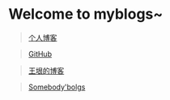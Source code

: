 # Welcome to myblogs~

> [个人博客](https://blog.csdn.net/chenmo2019)


> [GitHub](https://github.com/chenmooooooo "github")


> [王垠的博客](http://www.yinwang.org "当然我在扯淡")

> [Somebody'bolgs](./zh-cn/Navigator/navigator.md)